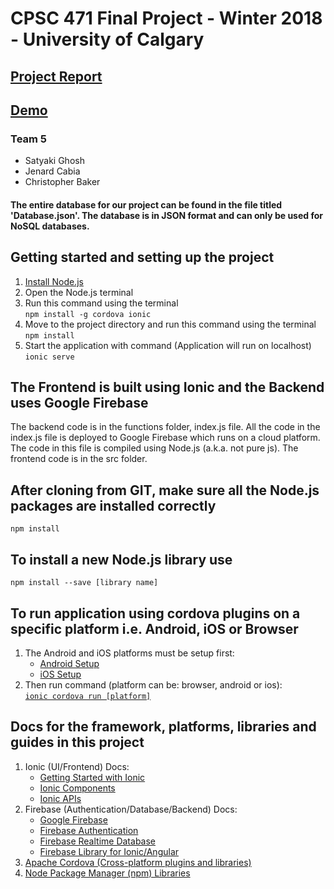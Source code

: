 # CPSC 471 Final Project - Winter 2018 - University of Calgary

## [Project Report](https://drive.google.com/open?id=1URnUVvvyLdu1gRXVbQX27xDGltNV73ELF0d9FckCpcs)

## [Demo](https://cpsc471-6d9c6.firebaseapp.com)

### Team 5

- Satyaki Ghosh
- Jenard Cabia
- Christopher Baker

#### The entire database for our project can be found in the file titled 'Database.json'. The database is in JSON format and can only be used for NoSQL databases.

## Getting started and setting up the project

1. [Install Node.js](https://nodejs.org/en/)
2. Open the Node.js terminal
3. Run this command using the terminal  
   `npm install -g cordova ionic`
4. Move to the project directory and run this command using the terminal  
   `npm install`
5. Start the application with command (Application will run on localhost)  
   `ionic serve`

## The Frontend is built using Ionic and the Backend uses Google Firebase

The backend code is in the functions folder, index.js file. All the code in the index.js file is deployed to Google Firebase which runs on a cloud platform. The code in this file is compiled using Node.js (a.k.a. not pure js). The frontend code is in the src folder.

## After cloning from GIT, make sure all the Node.js packages are installed correctly

    npm install

## To install a new Node.js library use

    npm install --save [library name]

## To run application using cordova plugins on a specific platform i.e. Android, iOS or Browser

1. The Android and iOS platforms must be setup first:
   - [Android Setup](https://cordova.apache.org/docs/en/latest/guide/platforms/android/index.html)
   - [iOS Setup](https://cordova.apache.org/docs/en/latest/guide/platforms/ios/index.html)
2. Then run command (platform can be: browser, android or ios):  
   [`ionic cordova run [platform]`](https://ionicframework.com/docs/cli/cordova/run/)

## Docs for the framework, platforms, libraries and guides in this project

1. Ionic (UI/Frontend) Docs:
   - [Getting Started with Ionic](https://ionicframework.com/getting-started)
   - [Ionic Components](https://ionicframework.com/docs/components)
   - [Ionic APIs](https://ionicframework.com/docs/api)
2. Firebase (Authentication/Database/Backend) Docs:
   - [Google Firebase](https://firebase.google.com/docs/)
   - [Firebase Authentication](https://firebase.google.com/docs/auth)
   - [Firebase Realtime Database](https://firebase.google.com/docs/database)
   - [Firebase Library for Ionic/Angular](https://github.com/angular/angularfire2)
3. [Apache Cordova (Cross-platform plugins and libraries)](https://cordova.apache.org/plugins/)
4. [Node Package Manager (npm) Libraries](https://www.npmjs.com/)
